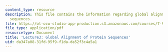 ```yaml
---
content_type: resource
description: This file contains the information regarding global alignment of protein
  sequences.
file: https://ol-ocw-studio-app-production.s3.amazonaws.com/courses/7-91j-foundations-of-computational-and-systems-biology-spring-2014/da347a0831fd95f9f1dada52f3c4a5a1_MIT7_91JS14_Lecture3.pdf
file_type: application/pdf
resourcetype: Document
title: 'Lecture3: Global Alignment of Protein Sequences'
uid: da347a08-31fd-95f9-f1da-da52f3c4a5a1
---
```

